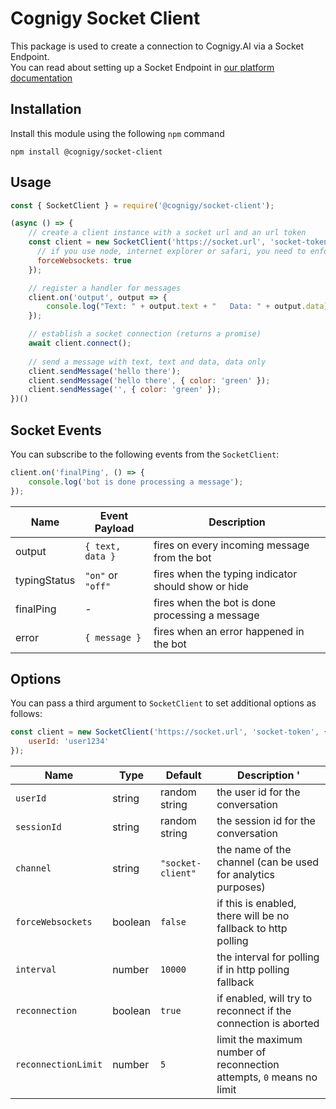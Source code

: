 # Cognigy Socket Client

This package is used to create a connection to Cognigy.AI via a Socket Endpoint.  
You can read about setting up a Socket Endpoint in [our platform documentation](https://docs.cognigy.com/docs/deploy-a-socket-endpoint)

## Installation
Install this module using the following `npm` command
```
npm install @cognigy/socket-client
```

## Usage

```javascript
const { SocketClient } = require('@cognigy/socket-client');

(async () => {
    // create a client instance with a socket url and an url token
    const client = new SocketClient('https://socket.url', 'socket-token', {
      // if you use node, internet explorer or safari, you need to enforce websockets
      forceWebsockets: true
    });

    // register a handler for messages
    client.on('output', output => {
        console.log("Text: " + output.text + "   Data: " + output.data);
    });

    // establish a socket connection (returns a promise)
    await client.connect();
    
    // send a message with text, text and data, data only
    client.sendMessage('hello there');
    client.sendMessage('hello there', { color: 'green' });
    client.sendMessage('', { color: 'green' });
})()
```

## Socket Events
You can subscribe to the following events from the `SocketClient`:

```javascript
client.on('finalPing', () => {
    console.log('bot is done processing a message');
});

```
| Name | Event Payload | Description |
| - | - | - |
| output | `{ text, data }` | fires on every incoming message from the bot
| typingStatus | `"on"` or `"off"` | fires when the typing indicator should show or hide
| finalPing | - | fires when the bot is done processing a message
| error | `{ message }` | fires when an error happened in the bot

## Options
You can pass a third argument to `SocketClient` to set additional options as follows:

```javascript
const client = new SocketClient('https://socket.url', 'socket-token', {
    userId: 'user1234'
});
```

| Name | Type | Default | Description '
| - | - | - | - |
| `userId` | string | random string | the user id for the conversation
| `sessionId` | string | random string | the session id for the conversation
| `channel` | string | `"socket-client"` | the name of the channel (can be used for analytics purposes)
| `forceWebsockets` | boolean | `false` | if this is enabled, there will be no fallback to http polling
| `interval` | number | `10000` | the interval for polling if in http polling fallback
| `reconnection` | boolean | `true` | if enabled, will try to reconnect if the connection is aborted
| `reconnectionLimit` | number | `5` | limit the maximum number of reconnection attempts, `0` means no limit

